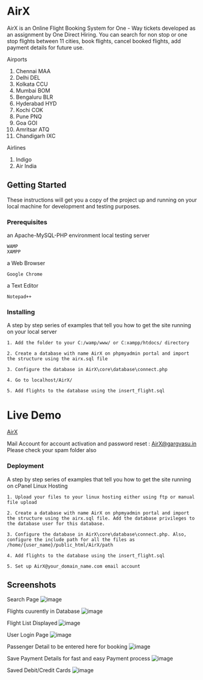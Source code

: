 # AirX
AirX is an Online Flight Booking System for One - Way tickets developed as an assignment by One Direct Hiring. You can search for non stop or one stop flights between 11 cities, book flights, cancel booked flights, add payment details for future use.<BR />

Airports <BR />
1. Chennai MAA <BR />
2. Delhi DEL <BR />
3. Kolkata CCU <BR />
4. Mumbai BOM <BR />
5. Bengaluru BLR <BR />
6. Hyderabad HYD <BR />
7. Kochi COK <BR />
8. Pune PNQ <BR />
9. Goa GOI <BR />
10. Amritsar ATQ <BR />
11. Chandigarh IXC <BR />

Airlines <BR />
1. Indigo <BR />
2. Air India <BR />

## Getting Started
These instructions will get you a copy of the project up and running on your local machine for development and testing purposes. 


### Prerequisites

an Apache-MySQL-PHP environment local testing server
```
WAMP
XAMPP
```

a Web Browser
```
Google Chrome
```

a Text Editor
```
Notepad++
```
### Installing

A step by step series of examples that tell you how to get the site running on your local server

```
1. Add the folder to your C:/wamp/www/ or C:xampp/htdocs/ directory
```

```
2. Create a database with name AirX on phpmyadmin portal and import the structure using the airx.sql file
```

```
3. Configure the database in AirX\core\database\connect.php
```

```
4. Go to localhost/AirX/
```

```
5. Add flights to the database using the insert_flight.sql
```

# Live Demo

 [AirX](https://www.gargvasu.in/AirX)

Mail Account for account activation and password reset : AirX@gargvasu.in <BR />
Please check your spam folder also
 
### Deployment

A step by step series of examples that tell you how to get the site running on cPanel Linux Hosting

```
1. Upload your files to your linux hosting either using ftp or manual file upload
```

```
2. Create a database with name AirX on phpmyadmin portal and import the structure using the airx.sql file. Add the database privileges to the database user for this database.
```

```
3. Configure the database in AirX\core\database\connect.php. Also, configure the include path for all the files as /home/{user_name}/public_html/AirX/path
```

```
4. Add flights to the database using the insert_flight.sql
```

```
5. Set up AirX@your_domain_name.com email account
```

## Screenshots

Search Page
![image](https://gargvasu.in/AirX_images/1.png)



Flights cuurently in Database
![image](https://gargvasu.in/AirX_images/7.png)



Flight List Displayed
![image](https://gargvasu.in/AirX_images/2.png)



User Login Page
![image](https://gargvasu.in/AirX_images/3.png)



Passenger Detail to be entered here for booking
![image](https://gargvasu.in/AirX_images/4.png)



Save Payment Details for fast and easy Payment process
![image](https://gargvasu.in/AirX_images/5.png)



Saved Debit/Credit Cards
![image](https://gargvasu.in/AirX_images/6.png)

